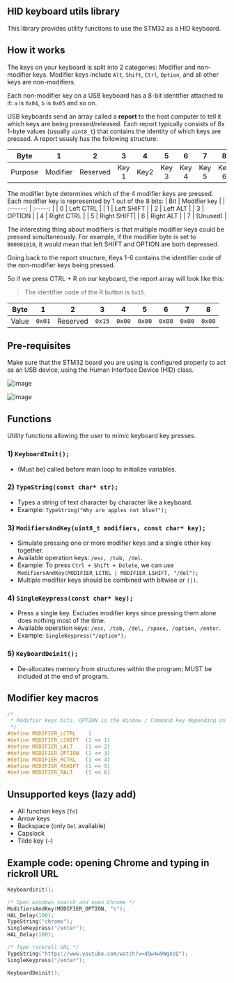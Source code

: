 ## HID keyboard utils library

This library provides utility functions to use the STM32 as a HID keyboard. 

## How it works
The keys on your keyboard is split into 2 categories: Modifier and non-modifier keys. Modifier keys include `Alt`, `Shift`, `Ctrl`, `Option`, and all other keys are non-modifiers.

Each non-modifier key on a USB keyboard has a 8-bit identifier attached to it: `a` is `0x04`, `b` is `0x05` and so on.

USB keyboards send an array called a **report** to the host computer to tell it which keys are being pressed/released. Each report typically consists of 8x 1-byte values (usually `uint8_t`) that contains the identity of which keys are pressed. A report usualy has the following structure:

| Byte    | 1 | 2    | 3 | 4  | 5 | 6   | 7 | 8  |
| :-----: | :-----: | :-----: | :-----: | :-----: | :-----: | :-----: | :-----: | :-----: | 
|Purpose   | Modifier | Reserved   | Key 1 | Key2  | Key 3 | Key 4  | Key 5 | Key 6  | 

The modifier byte determines which of the 4 modifier keys are pressed. Each modifier key is represented by 1 out of the 8 bits:
| Bit   | Modifier key |
| :------: | :-----: |
| 0       | Left CTRL  |
| 1       | Left SHIFT |
| 2       | Left ALT   |
| 3       | OPTION     |
| 4       | Right CTRL |
| 5       | Right SHIFT|
| 6       | Right ALT  |
| 7       | (Unused)   |

The interesting thing about modifiers is that multiple modifier keys could be pressed simultaneously. For example, if the modifier byte is set to `B00001010`, it would mean that left SHIFT and OPTION are both depressed.

Going back to the report structure, Keys 1-6 contains the identifier code of the non-modifier keys being pressed.

So if we press CTRL + R on our keyboard, the report array will look like this:

> The identifier code of the R button is `0x15`.

| Byte    | 1 | 2    | 3 | 4  | 5 | 6   | 7 | 8  |
| :-----: | :-----: | :-----: | :-----: | :-----: | :-----: | :-----: | :-----: | :-----: | 
|Value   | `0x01` | Reserved   | `0x15` | `0x00` | `0x00` | `0x00`  | `0x00` | `0x00` | 

## Pre-requisites 

Make sure that the STM32 board you are using is configured properly to act as an USB device, using the Human Interface Device (HID) class.

![image](https://github.com/user-attachments/assets/5f582cf7-255e-4abc-8f26-7d8629aafd9b)


![image](https://github.com/user-attachments/assets/10624a57-4f0c-4148-899e-68f9a077cbae)

## Functions

Utility functions allowing the user to mimic keyboard key presses.

### 1) `KeyboardInit();`
   - (Must be) called before main loop to initialize variables.
### 2) `TypeString(const char* str);`
   - Types a string of text character by character like a keyboard.
   - Example: `TypeString("Why are apples not blue?");`
### 3) `ModifiersAndKey(uint8_t modifiers, const char* key);`
   - Simulate pressing one or more modifier keys and a single other key together.
   - Available operation keys: `/esc, /tab, /del`.
   - Example: To press `Ctrl + Shift + Delete`, we can use `ModifiersAndKey(MODIFIER_LCTRL | MODIFIER_LSHIFT, "/del");`
   - Multiple modifier keys should be combined with bitwise or `(|)`.
### 4) `SingleKeypress(const char* key);`
   - Press a single key. Excludes modifier keys since pressing them alone does nothing most of the time.
   - Available operation keys: `/esc, /tab, /del, /space, /option, /enter`.
   - Example: `SingleKeypress("/option");`
### 5) `KeyboardDeinit();`
   - De-allocates memory from structures within the program; MUST be included at the end of program.

## Modifier key macros
```c
/*
 * Modifier keys bits. OPTION is the Window / Command key depending on platform.
 */
#define MODIFIER_LCTRL    1
#define MODIFIER_LSHIFT  (1 << 1)
#define MODIFIER_LALT    (1 << 2)
#define MODIFIER_OPTION  (1 << 3)
#define MODIFIER_RCTRL   (1 << 4)
#define MODIFIER_RSHIFT  (1 << 5)
#define MODIFIER_RALT    (1 << 6)
```
## Unsupported keys (lazy add)

- All function keys (`fn`)
- Arrow keys
- Backspace (only `Del` available)
- Capslock
- Tilde key (`~`)

## Example code: opening Chrome and typing in rickroll URL
```c
Keyboardinit();

/* Open windows search and open Chrome */
ModifiersAndKey(MODIFIER_OPTION, "s");
HAL_Delay(100);
TypeString("chrome");
SingleKeypress("/enter");
HAL_Delay(100);

/* Type rickroll URL */
TypeString("https://www.youtube.com/watch?v=dQw4w9WgXcQ");
SingleKeypress("/enter");

KeyboardDeinit();
```

